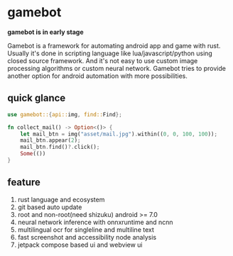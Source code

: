 # gamebot

**gamebot is in early stage**

Gamebot is a framework for automating android app and game with rust. Usually it's done in scripting language like lua/javascript/python using closed source framework. And it's not easy to use custom image processing algorithms or custom neural network. Gamebot tries to provide another option for android automation with more possibilities.

## quick glance

```rust
use gamebot::{api::img, find::Find};

fn collect_mail() -> Option<()> {
    let mail_btn = img("asset/mail.jpg").within((0, 0, 100, 100));
    mail_btn.appear(2);
    mail_btn.find()?.click();
    Some(())
}
```

## feature

1. rust language and ecosystem
1. git based auto update
1. root and non-root(need shizuku) android >= 7.0
1. neural network inference with onnxruntime and ncnn
1. multilingual ocr for singleline and multiline text
1. fast screenshot and accessibility node analysis
1. jetpack compose based ui and webview ui
